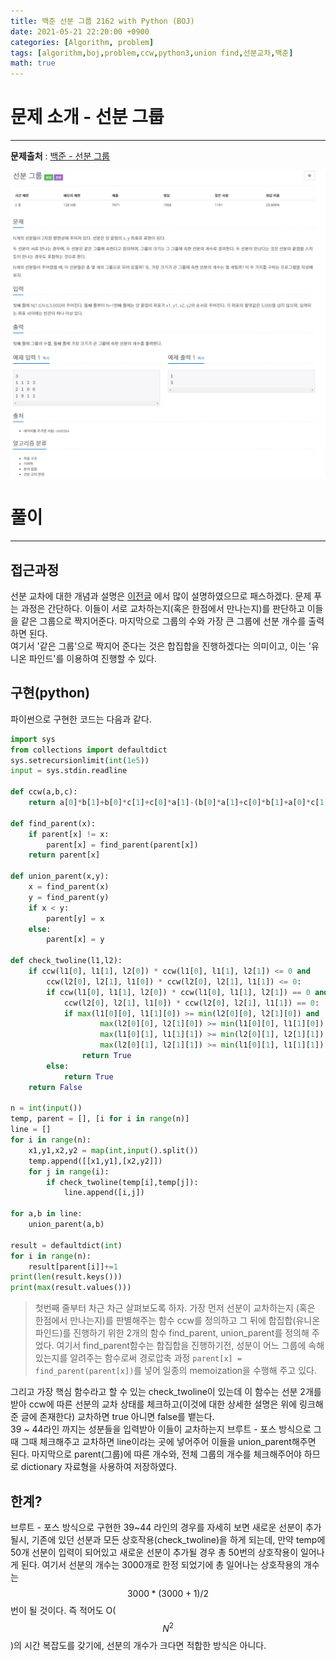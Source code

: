 ```yaml
---
title: 백준 선분 그룹 2162 with Python (BOJ)
date: 2021-05-21 22:20:00 +0900
categories: [Algorithm, problem]
tags: [algorithm,boj,problem,ccw,python3,union find,선분교차,백준]
math: true
---
```

# 문제 소개 - 선분 그룹
---
__문제출처__ : [백준 - 선분 그룹](https://www.acmicpc.net/problem/2162)

<img src="/assets/img/problems/boj2162.PNG">

# 풀이
---
## 접근과정

선분 교차에 대한 개념과 설명은 [이전글](https://vitriol95.github.io/posts/ccw/) 에서 많이 설명하였으므로 패스하겠다. 문제 푸는 과정은 간단하다. 이들이 서로 교차하는지(혹은 한점에서 만나는지)를 판단하고 이들을 같은 그룹으로 짝지어준다. 마지막으로 그룹의 수와 가장 큰 그룹에 선분 개수를 출력하면 된다.
<br>
여기서 '같은 그룹'으로 짝지어 준다는 것은 합집합을 진행하겠다는 의미이고, 이는 '유니온 파인드'를 이용하여 진행할 수 있다.

## 구현(python)
파이썬으로 구현한 코드는 다음과 같다.

```python
import sys
from collections import defaultdict
sys.setrecursionlimit(int(1e5))
input = sys.stdin.readline

def ccw(a,b,c):
    return a[0]*b[1]+b[0]*c[1]+c[0]*a[1]-(b[0]*a[1]+c[0]*b[1]+a[0]*c[1])

def find_parent(x):
    if parent[x] != x:
        parent[x] = find_parent(parent[x])
    return parent[x]

def union_parent(x,y):
    x = find_parent(x)
    y = find_parent(y)
    if x < y:
        parent[y] = x
    else:
        parent[x] = y

def check_twoline(l1,l2):
    if ccw(l1[0], l1[1], l2[0]) * ccw(l1[0], l1[1], l2[1]) <= 0 and
        ccw(l2[0], l2[1], l1[0]) * ccw(l2[0], l2[1], l1[1]) <= 0:
        if ccw(l1[0], l1[1], l2[0]) * ccw(l1[0], l1[1], l2[1]) == 0 and 
            ccw(l2[0], l2[1], l1[0]) * ccw(l2[0], l2[1], l1[1]) == 0:
            if max(l1[0][0], l1[1][0]) >= min(l2[0][0], l2[1][0]) and 
                    max(l2[0][0], l2[1][0]) >= min(l1[0][0], l1[1][0]) and 
                    max(l1[0][1], l1[1][1]) >= min(l2[0][1], l2[1][1]) and 
                    max(l2[0][1], l2[1][1]) >= min(l1[0][1], l1[1][1]):
                return True
        else:
            return True
    return False

n = int(input())
temp, parent = [], [i for i in range(n)]
line = []
for i in range(n):
    x1,y1,x2,y2 = map(int,input().split())
    temp.append([[x1,y1],[x2,y2]])
    for j in range(i):
        if check_twoline(temp[i],temp[j]):
            line.append([i,j])

for a,b in line:
    union_parent(a,b)

result = defaultdict(int)
for i in range(n):
    result[parent[i]]+=1
print(len(result.keys()))
print(max(result.values()))
```
> 첫번째 줄부터 차근 차근 살펴보도록 하자. 가장 먼저 선분이 교차하는지 (혹은 한점에서 만나는지)를 판별해주는 함수 ccw를 정의하고 그 뒤에 합집합(유니온파인드)를 진행하기 위한 2개의 함수 find_parent, union_parent를 정의해 주었다.
여기서 find_parent함수는 합집합을 진행하기전, 성분이 어느 그룹에 속해있는지를 알려주는 함수로써 경로압축 과정 `parent[x] = find_parent(parent[x])`를 넣어 일종의 memoization을 수행해 주고 있다.

그리고 가장 핵심 함수라고 할 수 있는 check_twoline이 있는데 이 함수는 선분 2개를 받아 ccw에 따른 선분의 교차 상태를 체크하고(이것에 대한 상세한 설명은 위에 링크해준 글에 존재한다) 교차하면 true 아니면 false를 뱉는다. 
<br>
39 ~ 44라인 까지는 성분들을 입력받아 이들이 교차하는지 브루트 - 포스 방식으로 그때 그때 체크해주고 교차하면 line이라는 곳에 넣어주어 이들을 union_parent해주면 된다. 마지막으로 parent(그룹)에 따른 개수와, 전체 그룹의 개수를 체크해주어야 하므로 dictionary 자료형을 사용하여 저장하였다.

## 한계? 
브루트 - 포스 방식으로 구현한 39~44 라인의 경우를 자세히 보면 새로운 선분이 추가될시, 기존에 있던 선분과 모든 상호작용(check_twoline)을 하게 되는데, 만약 temp에 50개 선분이 입력이 되어있고 새로운 선분이 추가될 경우 총 50번의 상호작용이 일어나게 된다. 여기서 선분의 개수는 3000개로 한정 되었기에 총 일어나는 상호작용의 개수는 $$3000*(3000+1)/2$$ 번이 될 것이다. 즉 적어도 O($$N^2$$)의 시간 복잡도를 갖기에, 선분의 개수가 크다면 적합한 방식은 아니다.